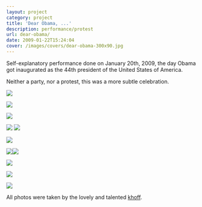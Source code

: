 ```yaml
---
layout: project
category: project
title: 'Dear Obama, ...'
description: performance/protest
url: dear-obama/
date: 2009-01-22T15:24:04
cover: /images/covers/dear-obama-300x90.jpg
---
```


Self-explanatory performance done on January 20th, 2009, the day Obama got inaugurated as the 44th president of the United States of America.

Neither a party, nor a protest, this was a more subtle celebration.

![](dear03.jpg)

![](dear05.jpg)

![](dear11.jpg) 

![](dear13.jpg) ![](dear19.jpg)

![](dear20.jpg)

![](dear21.jpg)![](dear22.jpg)

![](dear23.jpg)

![](dear34.jpg)

![](dear36.jpg)

All photos were taken by the lovely and talented [khoff](http://karhoff.wordpress.com/).
